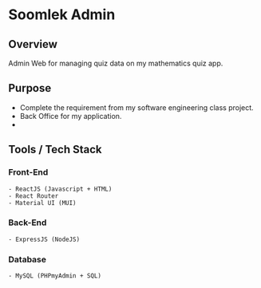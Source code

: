 # Soomlek Admin 
## Overview 
Admin Web for managing quiz data on my mathematics quiz app. 

## Purpose 
- Complete the requirement from my software engineering class project. 
- Back Office for my application. 
- 

## Tools / Tech Stack 
### Front-End 
	- ReactJS (Javascript + HTML) 
  	- React Router
  	- Material UI (MUI)
### Back-End 
	- ExpressJS (NodeJS)
### Database 
	- MySQL (PHPmyAdmin + SQL)  
